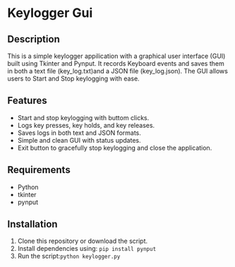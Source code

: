 # Keylogger Gui
 
##  Description

This is a simple keylogger appilication with a graphical user interface (GUI) built 
using Tkinter and Pynput. It records Keyboard events and saves them in both a text file (key_log.txt)and a JSON file (key_log.json). The GUI allows users to  Start and Stop keylogging with ease.


Features 
 -
- Start and stop keylogging with buttom clicks.
- Logs key presses, key holds, and key releases.
- Saves logs in both text and JSON formats.
- Simple and clean GUI with status updates.
- Exit button to gracefully stop keylogging and close the application.


## Requirements

- Python
- tkinter
- pynput

## Installation
1. Clone this repository or download the script.
2. Install dependencies using:
   ```pip install pynput``` 
3. Run the script:```python keylogger.py```
